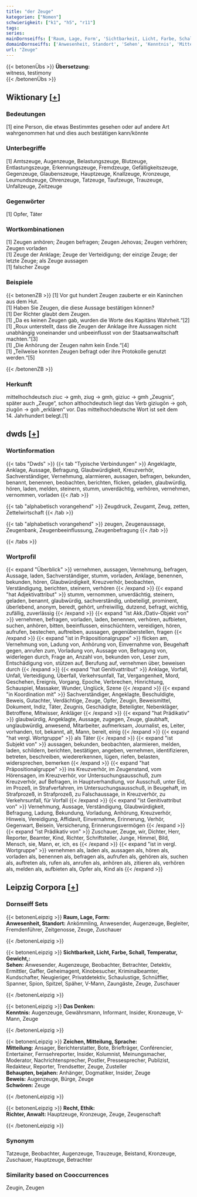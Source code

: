 ```yaml
---
title: "der Zeuge"
kategorien: ["Nomen"]
schwierigkeit: ["k1", "h5", "r11"]
tags:
series:
mainDornseiffs: ['Raum, Lage, Form', 'Sichtbarkeit, Licht, Farbe, Schall, Temperatur, Gewicht,', 'Das Denken', 'Zeichen, Mitteilung, Sprache', 'Recht, Ethik']
domainDornseiffs: ['Anwesenheit, Standort', 'Sehen', 'Kenntnis', 'Mitteilung', 'Behaupten, bejahen', 'Beweis', 'Schwören', 'Richter, Anwalt']
url: "Zeuge"
---
```


{{< betonenÜbs >}}
**Übersetzung:**  
witness, testimony  
{{< /betonenÜbs >}}

## Wiktionary [[+](https://de.wiktionary.org/wiki/Zeuge)]

### Bedeutungen
[1] eine Person, die etwas Bestimmtes gesehen oder auf andere Art wahrgenommen hat und dies auch bestätigen kann/könnte  

### Unterbegriffe
[1] Amtszeuge, Augenzeuge, Belastungszeuge, Blutzeuge, Entlastungszeuge, Erkennungszeuge, Fremdzeuge, Gefälligkeitszeuge, Gegenzeuge, Glaubenszeuge, Hauptzeuge, Knallzeuge, Kronzeuge, Leumundszeuge, Ohrenzeuge, Tatzeuge, Taufzeuge, Trauzeuge, Unfallzeuge, Zeitzeuge  

### Gegenwörter
[1] Opfer, Täter  

### Wortkombinationen
[1] Zeugen anhören; Zeugen befragen; Zeugen Jehovas; Zeugen verhören; Zeugen vorladen  
[1] Zeuge der Anklage; Zeuge der Verteidigung; der einzige Zeuge; der letzte Zeuge; als Zeuge aussagen  
[1] falscher Zeuge  

### Beispiele
{{< betonenZB >}}
[1] Vor gut hundert Zeugen zauberte er ein Kaninchen aus dem Hut.  
[1] Haben Sie Zeugen, die diese Aussage bestätigen können?  
[1] Der Richter glaubt dem Zeugen.  
[1] „Da es keinen Zeugen gab, wurden die Worte des Kapitäns Wahrheit.“[2]  
[1] „Roux unterstellt, dass die Zeugen der Anklage ihre Aussagen nicht unabhängig voneinander und unbeeinflusst von der Staatsanwaltschaft machten.“[3]  
[1] „Die Anhörung der Zeugen nahm kein Ende.“[4]  
[1] „Teilweise konnten Zeugen befragt oder ihre Protokolle genutzt werden.“[5]  

{{< /betonenZB >}}
### Herkunft
mittelhochdeutsch ziuc → gmh, ziug → gmh, giziuc → gmh „Zeugnis“, später auch „Zeuge“, schon althochdeutsch liegt das Verb giziugōn → goh, ziugōn → goh „erklären“ vor. Das mittelhochdeutsche Wort ist seit dem 14. Jahrhundert belegt.[1]  



## dwds [[+](https://www.dwds.de/wb/Zeuge)]

### Wortinformation
{{< tabs "Dwds" >}}
{{< tab "Typische Verbindungen" >}}
Angeklagte, Anklage, Aussage, Befragung, Glaubwürdigkeit, Kreuzverhör, Sachverständiger, Vernehmung, alarmieren, aussagen, befragen, bekunden, benannt, benennen, beobachten, berichten, flicken, geladen, glaubwürdig, hören, laden, melden, steinern, stumm, unverdächtig, verhören, vernehmen, vernommen, vorladen
{{< /tab >}}

{{< tab "alphabetisch vorangehend" >}}
Zeugdruck, Zeugamt, Zeug, zetten, Zettelwirtschaft
{{< /tab >}}

{{< tab "alphabetisch vorangehend" >}}
zeugen, Zeugenaussage, Zeugenbank, Zeugenbeeinflussung, Zeugenbefragung
{{< /tab >}}

{{< /tabs >}}

### Wortprofil
{{< expand "Überblick" >}} vernehmen, aussagen, Vernehmung, befragen, Aussage, laden, Sachverständiger, stumm, vorladen, Anklage, benennen, bekunden, hören, Glaubwürdigkeit, Kreuzverhör, beobachten, Verständigung, berichten, steinern, verhören {{< /expand >}}
{{< expand "hat Adjektivattribut" >}} stumm, vernommen, unverdächtig, steinern, geladen, benannt, glaubwürdig, sachverständig, unbeteiligt, prominent, überlebend, anonym, beredt, gehört, unfreiwillig, dutzend, befragt, wichtig, zufällig, zuverlässig {{< /expand >}}
{{< expand "ist Akk./Dativ-Objekt von" >}} vernehmen, befragen, vorladen, laden, benennen, verhören, aufbieten, suchen, anhören, bitten, beeinflussen, einschüchtern, vereidigen, hören, aufrufen, bestechen, auftreiben, aussagen, gegenüberstellen, fragen {{< /expand >}}
{{< expand "ist in Präpositionalgruppe" >}} flicken am, Vernehmung von, Ladung von, Anhörung von, Einvernahme von, Beugehaft gegen, anrufen zum, Vorladung von, Aussage von, Befragung von, widerlegen durch, Frage an, Anzahl von, bekunden von, Leser zum, Entschädigung von, stützen auf, Berufung auf, vernehmen über, beweisen durch {{< /expand >}}
{{< expand "hat Genitivattribut" >}} Anklage, Vorfall, Unfall, Verteidigung, Überfall, Verkehrsunfall, Tat, Vergangenheit, Mord, Geschehen, Ereignis, Vorgang, Epoche, Verbrechen, Hinrichtung, Schauspiel, Massaker, Wunder, Unglück, Szene {{< /expand >}}
{{< expand "in Koordination mit" >}} Sachverständiger, Angeklagte, Beschuldigte, Beweis, Gutachter, Verdächtige, Zeuge, Opfer, Zeugin, Beweismittel, Dokument, Indiz, Täter, Zeugnis, Geschädigte, Beteiligter, Nebenkläger, Betroffene, Mitwisser, Ankläger {{< /expand >}}
{{< expand "hat Prädikativ" >}} glaubwürdig, Angeklagte, Aussage, zugegen, Zeuge, glaubhaft, unglaubwürdig, anwesend, Mitarbeiter, aufmerksam, Journalist, es, Leiter, vorhanden, tot, bekannt, alt, Mann, bereit, einig {{< /expand >}}
{{< expand "hat vergl. Wortgruppe" >}} als Täter {{< /expand >}}
{{< expand "ist Subjekt von" >}} aussagen, bekunden, beobachten, alarmieren, melden, laden, schildern, berichten, bestätigen, angeben, vernehmen, identifizieren, betreten, beschreiben, wiedererkennen, lügen, riefen, belasten, widersprechen, bemerken {{< /expand >}}
{{< expand "hat Präpositionalgruppe" >}} ins Kreuzverhör, im Zeugenstand, vom Hörensagen, im Kreuzverhör, vor Untersuchungsausschuß, zum Kreuzverhör, auf Befragen, in Hauptverhandlung, vor Ausschuß, unter Eid, im Prozeß, in Strafverfahren, im Untersuchungsausschuß, in Beugehaft, im Strafprozeß, in Strafprozeß, zu Falschaussage, in Kreuzverhör, zu Verkehrsunfall, für Vorfall {{< /expand >}}
{{< expand "ist Genitivattribut von" >}} Vernehmung, Aussage, Verständigung, Glaubwürdigkeit, Befragung, Ladung, Bekundung, Vorladung, Anhörung, Kreuzverhör, Hinweis, Vereidigung, Affidavit, Einvernahme, Erinnerung, Verhör, Gegenwart, Beisein, Versicherung, Erinnerungsvermögen {{< /expand >}}
{{< expand "ist Prädikativ von" >}} Zuschauer, Zeuge, wir, Dichter, Herr, Reporter, Beamter, Kind, Richter, Schriftsteller, Junge, Himmel, Bild, Mensch, sie, Mann, er, ich, es {{< /expand >}}
{{< expand "ist in vergl. Wortgruppe" >}} vernehmen als, laden als, aussagen als, hören als, vorladen als, benennen als, befragen als, aufrufen als, gehören als, suchen als, auftreten als, rufen als, anrufen als, anhören als, zitieren als, verhören als, melden als, aufbieten als, Opfer als, Kind als {{< /expand >}}

## Leipzig Corpora [[+](https://corpora.uni-leipzig.de/en/res?word=Zeuge&corpusId=deu_newscrawl-public_2018)]

### Dornseiff Sets
{{< betonenLeipzig >}}
**Raum, Lage, Form:**  
**Anwesenheit, Standort:** Ankömmling, Anwesender, Augenzeuge, Begleiter, Fremdenführer, Zeitgenosse, Zeuge, Zuschauer  

{{< /betonenLeipzig >}}


{{< betonenLeipzig >}}
**Sichtbarkeit, Licht, Farbe, Schall, Temperatur, Gewicht,:**  
**Sehen:** Anwesender, Augenzeuge, Beobachter, Betrachter, Detektiv, Ermittler, Gaffer, Geheimagent, Kinobesucher, Kriminalbeamter, Kundschafter, Neugieriger, Privatdetektiv, Schaulustige, Schnüffler, Spanner, Spion, Spitzel, Späher, V-Mann, Zaungäste, Zeuge, Zuschauer  

{{< /betonenLeipzig >}}


{{< betonenLeipzig >}}
**Das Denken:**  
**Kenntnis:** Augenzeuge, Gewährsmann, Informant, Insider, Kronzeuge, V-Mann, Zeuge  

{{< /betonenLeipzig >}}


{{< betonenLeipzig >}}
**Zeichen, Mitteilung, Sprache:**  
**Mitteilung:** Ansager, Berichterstatter, Bote, Briefträger, Conférencier, Entertainer, Fernsehreporter, Insider, Kolumnist, Meinungsmacher, Moderator, Nachrichtensprecher, Postler, Pressesprecher, Publizist, Redakteur, Reporter, Trendsetter, Zeuge, Zusteller  
**Behaupten, bejahen:** Anhänger, Dogmatiker, Insider, Zeuge  
**Beweis:** Augenzeuge, Bürge, Zeuge  
**Schwören:** Zeuge  

{{< /betonenLeipzig >}}


{{< betonenLeipzig >}}
**Recht, Ethik:**  
**Richter, Anwalt:** Hauptzeuge, Kronzeuge, Zeuge, Zeugenschaft  

{{< /betonenLeipzig >}}

### Synonym
Tatzeuge, Beobachter, Augenzeuge, Trauzeuge, Beistand, Kronzeuge, Zuschauer, Hauptzeuge, Betrachter


### Similarity based on Cooccurrences
Zeugin, Zeugen

